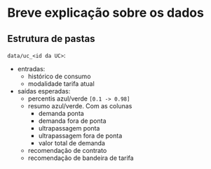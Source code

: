 # Breve explicação sobre os dados

## Estrutura de pastas

`data/uc_<id da UC>`:
- entradas:
    - histórico de consumo
    - modalidade tarifa atual
- saídas esperadas:
    - percentis azul/verde `[0.1 -> 0.98]`
    - resumo azul/verde. Com as colunas
        - demanda ponta 
        - demanda fora de ponta 
        - ultrapassagem ponta 
        - ultrapassagem fora de ponta 
        - valor total de demanda
    - recomendação de contrato
    - recomendação de bandeira de tarifa
